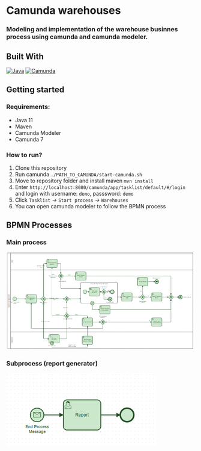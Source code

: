 # Camunda warehouses

### Modeling and implementation of the warehouse businnes process using camunda and camunda modeler.

## Built With
[![Java][Java]][Java-url]
[![Camunda][Camunda]][Camunda-url]

## Getting started
### Requirements:
<ul>
    <li> Java 11 </li>
    <li> Maven </li>
    <li> Camunda Modeler </li>
    <li> Camunda 7 </li>
</ul>

### How to run?
1. Clone this repository
2. Run camunda `./PATH_TO_CAMUNDA/start-camunda.sh`
3. Move to repository folder and install maven `mvn install`
4. Enter `http://localhost:8080/camunda/app/tasklist/default/#/login` and login with 
username: `demo`, passsword: `demo`
5. Click `Tasklist` -> `Start process` -> `Warehouses`
6. You can open camunda modeler to follow the BPMN process


## BPMN Processes
### Main process
![ApplicationForm](images/main_process.PNG)

### Subprocess (report generator)
![Report](images/subprocess.PNG)

<!-- MARKDOWN LINKS & IMAGES -->

<!-- https://www.markdownguide.org/basic-syntax/#reference-style-links -->
[Java]:https://img.shields.io/badge/Java-ED8B00?style=for-the-badge&logo=openjdk&logoColor=white
[Java-url]: https://docs.oracle.com/en/java/
[Camunda]:https://img.shields.io/badge/Camunda-black?style=for-the-badge
[Camunda-url]: https://camunda.com/

